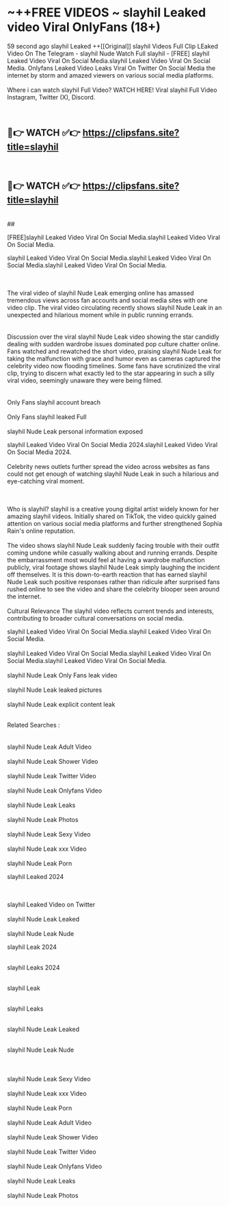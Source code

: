 # ~++FREE VIDEOS ~ slayhil Leaked video Viral OnlyFans (18+)<br>


59 second ago slayhil Leaked ++[[Original]] slayhil Videos Full Clip LEaked Video On The Telegram  - slayhil Nude  Watch Full slayhil - [FREE] slayhil Leaked Video Viral On Social Media.slayhil Leaked Video Viral On Social Media.   Onlyfans Leaked Video Leaks Viral On Twitter On Social Media the internet by storm and amazed viewers on various social media platforms. <br><br>
Where i can watch slayhil Full Video? WATCH HERE! Viral slayhil Full Video Instagram, Twitter (X), Discord. <br>


 <br>

##  🔴👉 WATCH ✅👉  <a href="https://clipsfans.site?title=slayhil&ref=git">https://clipsfans.site?title=slayhil</a> <br>
  <br>

##  🔴👉 WATCH ✅👉  <a href="https://clipsfans.site?title=slayhil&ref=git">https://clipsfans.site?title=slayhil</a> <br>
  <br>
  ##



[FREE]slayhil Leaked Video Viral On Social Media.slayhil Leaked Video Viral On Social Media. <br>

slayhil Leaked Video Viral On Social Media.slayhil Leaked Video Viral On Social Media.slayhil Leaked Video Viral On Social Media. <br>


  <br>

  <br>
The viral video of slayhil Nude Leak emerging online has amassed tremendous views across fan accounts and social media sites with one video clip. The viral video circulating recently shows slayhil Nude Leak in an unexpected and hilarious moment while in public running errands.<br>
<br>


<br>
Discussion over the viral slayhil Nude Leak video showing the star candidly dealing with sudden wardrobe issues dominated pop culture chatter online. Fans watched and rewatched the short video, praising slayhil Nude Leak for taking the malfunction with grace and humor even as cameras captured the celebrity video now flooding timelines. Some fans have scrutinized the viral clip, trying to discern what exactly led to the star appearing in such a silly viral video, seemingly unaware they were being filmed.<br>
<br>
<br> 
Only Fans slayhil account breach<br>
<br>
Only Fans slayhil leaked Full <br>
<br>
slayhil Nude Leak personal information exposed<br>

slayhil Leaked Video Viral On Social Media 2024.slayhil Leaked Video Viral On Social Media 2024. <br>
<br>
Celebrity news outlets further spread the video across websites as fans could not get enough of watching slayhil Nude Leak in such a hilarious and eye-catching viral moment.<br>
<br>

<br>
Who is slayhil? slayhil is a creative young digital artist widely known for her amazing slayhil videos. Initially shared on TikTok, the video quickly gained attention on various social media platforms and further strengthened Sophia Rain's online reputation.<br>
<br>
The video shows slayhil Nude Leak suddenly facing trouble with their outfit coming undone while casually walking about and running errands. Despite the embarrassment most would feel at having a wardrobe malfunction publicly, viral footage shows slayhil Nude Leak simply laughing the incident off themselves. It is this down-to-earth reaction that has earned slayhil Nude Leak such positive responses rather than ridicule after surprised fans rushed online to see the video and share the celebrity blooper seen around the internet.<br>
<br>
Cultural Relevance The slayhil video reflects current trends and interests, contributing to broader cultural conversations on social media.<br>

slayhil Leaked Video Viral On Social Media.slayhil Leaked Video Viral On Social Media.<br>
<br>
slayhil Leaked Video Viral On Social Media.slayhil Leaked Video Viral On Social Media.slayhil Leaked Video Viral On Social Media.<br>
<br>
slayhil Nude Leak Only Fans leak video<br>
<br>
slayhil Nude Leak leaked pictures<br>
<br>
slayhil Nude Leak explicit content leak<br>


<br>
Related Searches :<br>
<br>

<br>
slayhil Nude Leak Adult Video<br>
<br>
slayhil Nude Leak Shower Video<br>
<br>
slayhil Nude Leak Twitter Video<br>
<br>
slayhil Nude Leak Onlyfans Video<br>
<br>
slayhil Nude Leak Leaks<br>
<br>
slayhil Nude Leak Photos<br>

<br>
slayhil Nude Leak Sexy Video<br>
<br>
slayhil Nude Leak xxx Video<br>
<br>
slayhil Nude Leak Porn<br>

slayhil  Leaked 2024 <br> <br>
<br>

slayhil Leaked Video on Twitter <br>
<br>
slayhil Nude Leak Leaked<br>
<br>
slayhil Nude Leak Nude<br>


slayhil  Leak 2024 <br> <br>



slayhil  Leaks 2024 <br> <br>



 
slayhil  Leak<br> <br>



slayhil  Leaks<br> <br>


slayhil Nude Leak Leaked<br> <br>

slayhil Nude Leak Nude<br> <br>
<br> <br>
slayhil Nude Leak Sexy Video
<br> <br>
slayhil Nude Leak xxx Video
<br> <br>
slayhil Nude Leak Porn
<br> <br>
slayhil Nude Leak Adult Video
<br> <br>
slayhil Nude Leak Shower Video
<br> <br>
slayhil Nude Leak Twitter Video
<br> <br>
slayhil Nude Leak Onlyfans Video
<br> <br>
slayhil Nude Leak Leaks
<br> <br>
slayhil Nude Leak Photos






</p>




 



</p>










